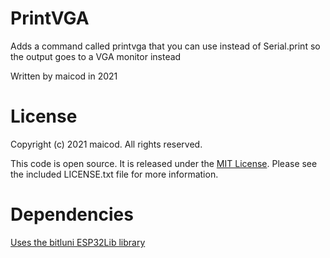 # PrintVGA

Adds a command called printvga that you can use instead of Serial.print so the output goes to a VGA monitor instead

Written by maicod in 2021

# License

Copyright (c) 2021 maicod. All rights reserved.

This code is open source. It is released under the [MIT License](LICENSE.txt). 
Please see the included LICENSE.txt file for more information.

# Dependencies

[Uses the bitluni ESP32Lib library](https://github.com/bitluni/ESP32Lib)
